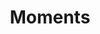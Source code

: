 ---
title: Moments

# Listing view
view: compact

# Optional banner image (relative to `assets/media/` folder).
banner:
  caption: ''
  image: ''
---